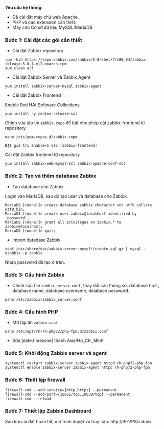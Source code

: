 **Yêu cầu hệ thống:**
- Đã cài đặt máy chủ web Apache.
- PHP và các extension cần thiết.
- Máy chủ Cơ sở dữ liệu MySQL/MariaDB.

### Bước 1: Cài đặt các gói cần thiết

- Cài đặt Zabbix repository

```
rpm -Uvh https://repo.zabbix.com/zabbix/5.0/rhel/7/x86_64/zabbix-release-5.0-1.el7.noarch.rpm
yum clean all
```

- Cài đặt Zabbix Server và Zabbix Agent

```
yum install zabbix-server-mysql zabbix-agent
```

- Cài đặt Zabbix Frontend

Enable Red HAt Software Collections

```
yum install -y centos-release-scl
```

Chỉnh sửa tập tin `zabbix.repo` để bật cho phép cài zabbix-frontend từ repository.

```
nano /etc/yum.repos.d/zabbix.repo

Đặt giá trị enable=1 vào [zabbix-frontend]
```

Cài đặt Zabbix frontend từ repository

```
yum install zabbix-web-mysql-scl zabbix-apache-conf-scl
```

### Bước 2: Tạo và thêm database Zabbix

- Tạo database cho Zabbix

Login vào MariaDB, sau đó tạo user và database cho Zabbix.

```
MariaDB [(none)]> create database zabbix character set utf8 collate utf8_bin;
MariaDB [(none)]> create user zabbix@localhost identified by 'password';
MariaDB [(none)]> grant all privileges on zabbix.* to zabbix@localhost;
MariaDB [(none)]> quit;
```

- Import database Zabbix

```
zcat /usr/share/doc/zabbix-server-mysql*/create.sql.gz | mysql -uzabbix -p zabbix
```

Nhập password đã tạo ở trên.

### Bước 3: Cấu hình Zabbix

- Chỉnh sửa file `zabbix_server.conf`, thay đổi các thông số: database host, database name, database username, database password.

```
nano /etc/zabbix/zabbix_server.conf
```

### Bước 4: Cấu hình PHP

- Mở tập tin `zabbix.conf`

```
nano /etc/opt/rh/rh-php72/php-fpm.d/zabbix.conf
```

- Sửa [date.timezone] thành Asia/Ho_Chi_Minh

### Bước 5: Khởi động Zabbix server và agent

```
systemctl restart zabbix-server zabbix-agent httpd rh-php72-php-fpm
systemctl enable zabbix-server zabbix-agent httpd rh-php72-php-fpm
```

### Bước 6: Thiết lập firewall

```
firewall-cmd --add-service={http,https} --permanent
firewall-cmd --add-port={10051/tcp,10050/tcp} --permanent
firewall-cmd --reload
```

### Bước 7: Thiết lập Zabbix Dashboard

Sau khi cài đặt hoàn tất, mở trình duyệt và truy cập: http://IP-VPS/zabbix.



